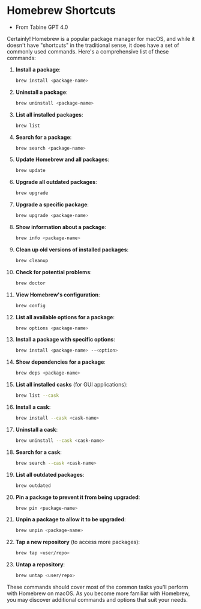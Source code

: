 # Homebrew Shortcuts
- From Tabine GPT 4.0

Certainly! Homebrew is a popular package manager for macOS, and while it doesn't have "shortcuts" in the traditional sense, it does have a set of commonly used commands. Here's a comprehensive list of these commands:

1. **Install a package**:
   ```bash
   brew install <package-name>
   ```

2. **Uninstall a package**:
   ```bash
   brew uninstall <package-name>
   ```

3. **List all installed packages**:
   ```bash
   brew list
   ```

4. **Search for a package**:
   ```bash
   brew search <package-name>
   ```

5. **Update Homebrew and all packages**:
   ```bash
   brew update
   ```

6. **Upgrade all outdated packages**:
   ```bash
   brew upgrade
   ```

7. **Upgrade a specific package**:
   ```bash
   brew upgrade <package-name>
   ```

8. **Show information about a package**:
   ```bash
   brew info <package-name>
   ```

9. **Clean up old versions of installed packages**:
   ```bash
   brew cleanup
   ```

10. **Check for potential problems**:
    ```bash
    brew doctor
    ```

11. **View Homebrew's configuration**:
    ```bash
    brew config
    ```

12. **List all available options for a package**:
    ```bash
    brew options <package-name>
    ```

13. **Install a package with specific options**:
    ```bash
    brew install <package-name> --<option>
    ```

14. **Show dependencies for a package**:
    ```bash
    brew deps <package-name>
    ```

15. **List all installed casks** (for GUI applications):
    ```bash
    brew list --cask
    ```

16. **Install a cask**:
    ```bash
    brew install --cask <cask-name>
    ```

17. **Uninstall a cask**:
    ```bash
    brew uninstall --cask <cask-name>
    ```

18. **Search for a cask**:
    ```bash
    brew search --cask <cask-name>
    ```

19. **List all outdated packages**:
    ```bash
    brew outdated
    ```

20. **Pin a package to prevent it from being upgraded**:
    ```bash
    brew pin <package-name>
    ```

21. **Unpin a package to allow it to be upgraded**:
    ```bash
    brew unpin <package-name>
    ```

22. **Tap a new repository** (to access more packages):
    ```bash
    brew tap <user/repo>
    ```

23. **Untap a repository**:
    ```bash
    brew untap <user/repo>
    ```

These commands should cover most of the common tasks you'll perform with Homebrew on macOS. As you become more familiar with Homebrew, you may discover additional commands and options that suit your needs.


